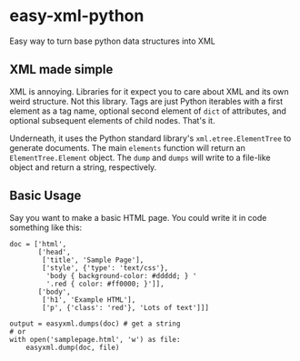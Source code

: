 # easy-xml-python
Easy way to turn base python data structures into XML

## XML made simple
XML is annoying.  Libraries for it expect you to care about XML and its own
weird structure.  Not this library.  Tags are just Python iterables with a first
element as a tag name, optional second element of `dict` of attributes, and
optional subsequent elements of child nodes.  That's it.

Underneath, it uses the Python standard library's `xml.etree.ElementTree` to
generate documents.  The main `elements` function will return an
`ElementTree.Element` object.  The `dump` and `dumps` will write to a file-like
object and return a string, respectively.

## Basic Usage

Say you want to make a basic HTML page.  You could write it in code something
like this:

    doc = ['html',
           ['head',
            ['title', 'Sample Page'],
            ['style', {'type': 'text/css'},
             'body { background-color: #ddddd; } '
             '.red { color: #ff0000; }']],
           ['body',
            ['h1', 'Example HTML'],
            ['p', {'class': 'red'}, 'Lots of text']]]

    output = easyxml.dumps(doc) # get a string
    # or
    with open('samplepage.html', 'w') as file:
        easyxml.dump(doc, file)
